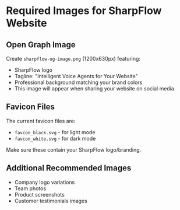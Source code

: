 # Required Images for SharpFlow Website

## Open Graph Image
Create `sharpflow-og-image.png` (1200x630px) featuring:
- SharpFlow logo
- Tagline: "Intelligent Voice Agents for Your Website"
- Professional background matching your brand colors
- This image will appear when sharing your website on social media

## Favicon Files
The current favicon files are:
- `favcon_black.svg` - for light mode
- `favcon_white.svg` - for dark mode

Make sure these contain your SharpFlow logo/branding.

## Additional Recommended Images
- Company logo variations
- Team photos
- Product screenshots
- Customer testimonials images